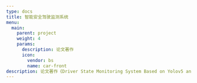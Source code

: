 ```yaml
---
type: docs
title: 智能安全驾驶监测系统
menu:
  main:
    parent: project
    weight: 4
    params:
      description: 论文著作
      icon:
        vendor: bs
        name: car-front
description: 论文著作《Driver State Monitoring System Based on Yolov5 and Dlib》
---
```

